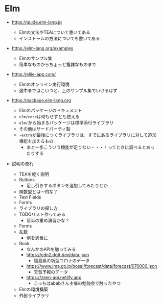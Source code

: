 # Elm

- https://guide.elm-lang.jp
  - Elmの文法やTEAについて書いてある
  - インストールの方法についても書いてある
- https://elm-lang.org/examples
  - Elmのサンプル集
  - 簡単なものからちょっと複雑なものまで
- https://ellie-app.com/
  - Elmのオンライン実行環境
  - 途中まではこいつと、上のサンプル集でいけるはず
- https://package.elm-lang.org
  - Elmのパッケージのドキュメント
  - `elm/core`は何もせずとも使える
  - `elm/`から始まるパッケージは標準添付ライブラリ
  - その他はサードパーティ製
  - `-extra`が最後につくライブラリは、すでにあるライブラリに対して追加機能を加えるもの
    - あと一歩こういう機能が足りない・・・！ってときに調べるとあったりする

- 説明の流れ
  - TEAを軽く説明
  - Buttons
    - 足し引きするボタンを追加してみたりとか
  - 関数型とは〰的な？
  - Text Fields
  - Forms
  - ライブラリの探し方
  - TODOリスト作ってみる
    - 前半の重め演習かな？
  - Forms
  - 乱数
    - 例を適当に
  - Book
    - なんかのAPIを触ってみる
    - https://cdn2.dott.dev/data.json
      - 福島県の新型コロナのデータ
    - https://www.jma.go.jp/bosai/forecast/data/forecast/070000.json
      - 天気予報のデータ
    - https://zenn-api.netlify.app
      - こっちはababさん主催の勉強会で触ったやつ
  - Elmの環境構築
  - 外部ライブラリ
